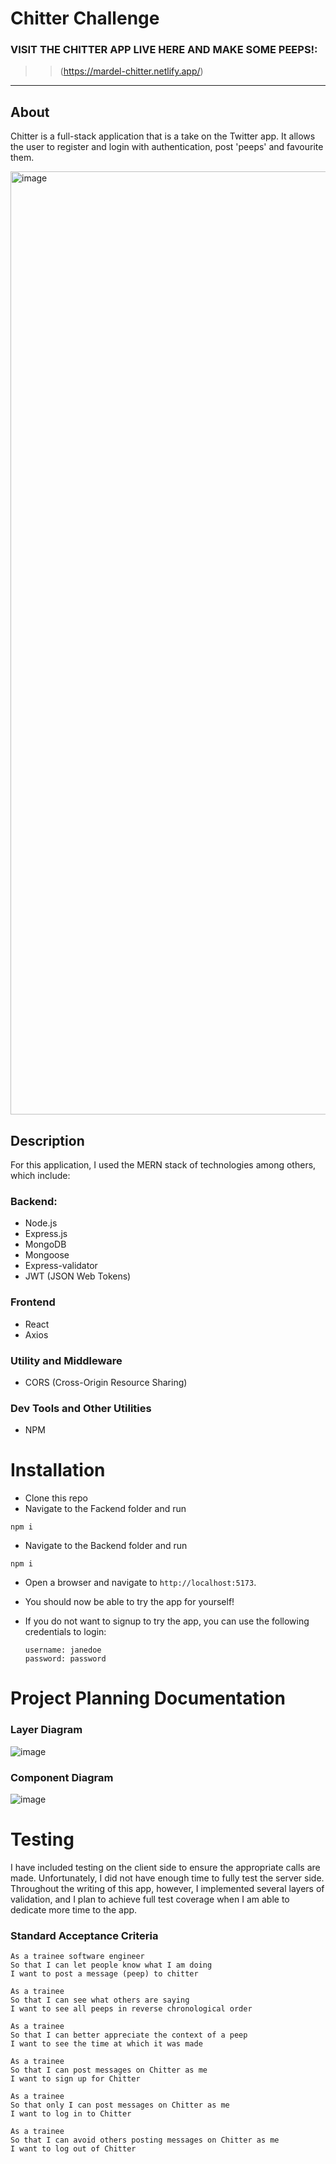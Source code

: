 # Chitter Challenge

###  VISIT THE CHITTER APP LIVE HERE AND MAKE SOME PEEPS!:

>> (https://mardel-chitter.netlify.app/)

---
## About

Chitter is a full-stack application that is a take on the Twitter app. It allows the user to register and login with authentication, post 'peeps' and favourite them. 

<img width="1509" alt="image" src="https://github.com/mardeldev/chitter-challenge/assets/73969781/dfeafbb3-a793-4b5c-8c1c-79644e050593">


## Description
For this application, I used the MERN stack of technologies among others, which include:
### Backend: 
- Node.js
- Express.js
- MongoDB
- Mongoose
- Express-validator
- JWT (JSON Web Tokens)

### Frontend
- React
- Axios

### Utility and Middleware
- CORS (Cross-Origin Resource Sharing)

### Dev Tools and Other Utilities
- NPM

# Installation
- Clone this repo
- Navigate to the Fackend folder and run
```
npm i
```
- Navigate to the Backend folder and run
```
npm i
```
- Open a browser and navigate to `http://localhost:5173`.
- You should now be able to try the app for yourself!

- If you do not want to signup to try the app, you can use the following credentials to login:
  ```
  username: janedoe
  password: password
  ```

# Project Planning Documentation
### Layer Diagram
![image](https://github.com/mardeldev/chitter-challenge/assets/73969781/c1f298a6-5a10-4655-bf49-3b802a240f4d)

### Component Diagram
![image](https://github.com/mardeldev/chitter-challenge/assets/73969781/9256435d-a99c-4e3b-8a6a-f056725dcb41)


# Testing
I have included testing on the client side to ensure the appropriate calls are made. Unfortunately, I did not have enough time to fully test the server side. Throughout the writing of this app, however, I implemented several layers of validation, and I plan to achieve full test coverage when I am able to dedicate more time to the app.

### Standard Acceptance Criteria
```
As a trainee software engineer
So that I can let people know what I am doing  
I want to post a message (peep) to chitter

As a trainee
So that I can see what others are saying  
I want to see all peeps in reverse chronological order

As a trainee
So that I can better appreciate the context of a peep
I want to see the time at which it was made

As a trainee
So that I can post messages on Chitter as me
I want to sign up for Chitter

As a trainee
So that only I can post messages on Chitter as me
I want to log in to Chitter

As a trainee
So that I can avoid others posting messages on Chitter as me
I want to log out of Chitter
```

